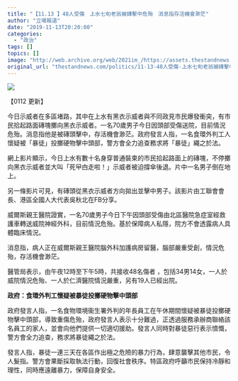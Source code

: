 ```yaml
---
title: "【11.13 】48人受傷　上水七旬老翁被磚擊中危殆　消息指存活機會渺茫"
author: "立場報道"
date: "2019-11-13T20:20:00"
categories:
  - "政治"
tags: []
topics: []
image: "http://web.archive.org/web/2021im_/https://assets.thestandnews.com/media/photos/20191113-08_GG9xn_oTkCWhx.png"
original_url: "thestandnews.com/politics/11-13-48人受傷-上水七旬老翁被磚擊中危殆-消息指存活機會渺茫"
---
```

![](http://web.archive.org/web/2021im_/https://assets.thestandnews.com/media/photos/20191113-08_GG9xn_oTkCWhx.png)

【0112 更新】

今日示威者在多區堵路，其中在上水有黑衣示威者與不同政見市民爆發衝突，有市民拾起路面磚塊擲向黑衣示威者。一名70歲男子今日因頭部受傷送院，目前情況危殆。消息指他是被磚頭擊中，存活機會渺茫。政府發言人指，一名食環外判工人懷疑被「暴徒」投擲硬物擊中頭部，警方會全力追查務求將「暴徒」繩之於法。

網上影片顯示，今日上水有數十名身穿普通裝束的市民拾起路面上的磚塊，不停擲向黑衣示威者並大叫「死曱甴走啦！」示威者被迫撐傘後退。片中一名男子倒在地上。

另一條影片可見，有磚頭從黑衣示威者方向拋出並擊中男子。該影片由工聯會會長、港區全國人大代表吳秋北在FB分享。

威爾斯親王醫院證實，一名70歲男子今日下午因頭部受傷由北區醫院急症室經救護車轉送威院神經外科，目前情況危殆。基於保障病人私隱，院方不會透露病人具體臨床情況。

消息指，病人正在威爾斯親王醫院腦外科加護病房留醫，腦部嚴重受創，情況危殆，存活機會渺茫。

醫管局表示，由午夜12時至下午5時，共接收48名傷者 ，包括34男14女，一人於威院情況危殆、一人於仁濟醫院情況嚴重，另有19人已經出院。

**政府：食環外判工懷疑被暴徒投擲硬物擊中頭部**

政府發言人指，一名食物環境衞生署外判的年長員工在午休期間懷疑被暴徒投擲硬物擊中頭部，導致重傷危殆，政府發言人表示十分難過，正透過服務承辦商聯絡該名員工的家人，並會向他們提供一切適切援助。發言人同時對暴徒惡行表示憤慨，警方會全力追查，務求將暴徒繩之於法。

發言人指，暴徒一連三天在各區作出極之危險的暴力行為，肆意襲擊其他市民，令人髮指。警方會果斷採取執法行動，回復社會秩序。特區政府呼籲市民保持冷靜和理性，同時應遠離暴力，保障自身安全。